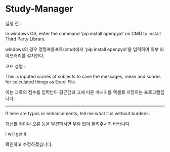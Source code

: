 # Study-Manager

실행 전 :

In windows OS, enter the command 'pip install openpyxl' on CMD to install Third Party Library.

windows의 경우 명령프롬포트(cmd)에서 'pip install openpyxl'를 입력하여 외부 라이브러리를 설치한다.


코드 설명 : 

This is inputed scores of subjects to save the messages, mean and scores for calculated things as Excel File.

이는 과목의 점수를 입력받아 평균값과 그에 따른 메시지를 엑셀로 저장하는 프로그램입니다.


-----

If here are typos or enhancements, tell me what it is without burdens.

개선할 점이나 오류 등을 발견하시면 부담 없이 알려주시기 바랍니다.


I will get it.

확인하고 수정하겠습니다.
